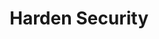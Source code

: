 ---
sidebar_position: 5
title: "Harden Security"
sidebar_label: "Harden Security"
description: "Strengthen Debian system security - implement security hardening, configure firewalls, setup access controls, and establish security baselines."
keywords:
  - "debian security hardening"
  - "system hardening"
  - "security configuration"
  - "firewall setup"
  - "security baseline"
tags:
  - debian
  - security-hardening
  - system-hardening
  - security-configuration
  - firewall-configuration
slug: /linux/debian/installation/post-install-setup/harden-security
---
